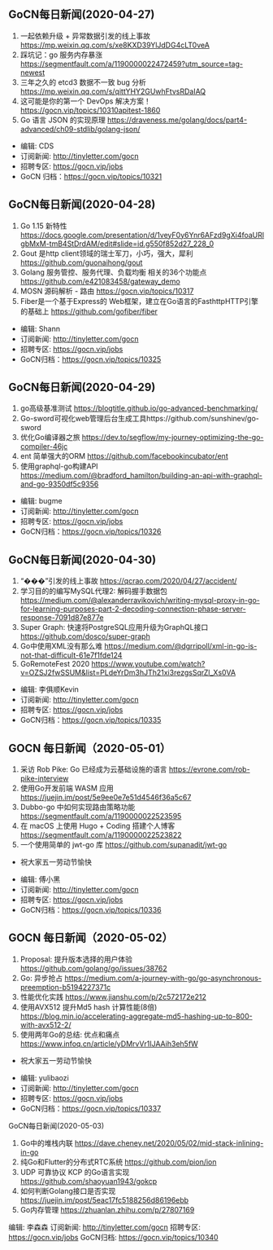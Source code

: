 ## GoCN每日新闻(2020-04-27)

1. 一起依赖升级 + 异常数据引发的线上事故 https://mp.weixin.qq.com/s/xe8KXD39YlJdDG4cLT0veA
2. 踩坑记：go 服务内存暴涨 https://segmentfault.com/a/1190000022472459?utm_source=tag-newest
3. 三年之久的 etcd3 数据不一致 bug 分析 https://mp.weixin.qq.com/s/qittYHY2GUwhFtvsRDaIAQ
4. 这可能是你的第一个 DevOps 解决方案！ https://gocn.vip/topics/10310apitest-1860
5. Go 语言 JSON 的实现原理 https://draveness.me/golang/docs/part4-advanced/ch09-stdlib/golang-json/

- 编辑: CDS
- 订阅新闻: http://tinyletter.com/gocn
- 招聘专区: https://gocn.vip/jobs
- GoCN 归档：https://gocn.vip/topics/10321

## GoCN每日新闻(2020-04-28)

1. Go 1.15 新特性  https://docs.google.com/presentation/d/1veyF0y6Ynr6AFzd9gXi4foaURlgbMxM-tmB4StDrdAM/edit#slide=id.g550f852d27_228_0
2. Gout 是http client领域的瑞士军刀，小巧，强大，犀利  https://github.com/guonaihong/gout
3. Golang 服务管控、服务代理、负载均衡 相关的36个功能点  https://github.com/e421083458/gateway_demo
4. MOSN 源码解析 - 路由  https://gocn.vip/topics/10317
5. Fiber是一个基于Express的 Web框架，建立在Go语言的FasthttpHTTP引擎的基础上 https://github.com/gofiber/fiber

- 编辑: Shann
- 订阅新闻: http://tinyletter.com/gocn
- 招聘专区: https://gocn.vip/jobs
- GoCN归档：https://gocn.vip/topics/10325

## GoCN每日新闻(2020-04-29)

1. go高级基准测试 https://blogtitle.github.io/go-advanced-benchmarking/
2. Go-sword可视化web管理后台生成工具https://github.com/sunshinev/go-sword
3. 优化Go编译器之旅 https://dev.to/segflow/my-journey-optimizing-the-go-compiler-46jc
4. ent 简单强大的ORM https://github.com/facebookincubator/ent
5. 使用graphql-go构建API https://medium.com/@bradford_hamilton/building-an-api-with-graphql-and-go-9350df5c9356

- 编辑: bugme
- 订阅新闻: http://tinyletter.com/gocn
- 招聘专区: https://gocn.vip/jobs
- GoCN归档：https://gocn.vip/topics/10326

## GoCN每日新闻(2020-04-30)

1. “���”引发的线上事故 https://qcrao.com/2020/04/27/accident/
2. 学习目的的编写MySQL代理2: 解码握手数据包 https://medium.com/@alexanderravikovich/writing-mysql-proxy-in-go-for-learning-purposes-part-2-decoding-connection-phase-server-response-7091d87e877e
3. Super Graph: 快速将PostgreSQL应用升级为GraphQL接口 https://github.com/dosco/super-graph
4. Go中使用XML没有那么难 https://medium.com/@dgrripoll/xml-in-go-is-not-that-difficult-61e7f1fde124
5. GoRemoteFest 2020 https://www.youtube.com/watch?v=OZSJ2fwSSUM&list=PLdeYrDm3hJTh21xi3rezgsSqrZl_Xs0VA

* 编辑: 李俱顺Kevin
* 订阅新闻: http://tinyletter.com/gocn
* 招聘专区: https://gocn.vip/jobs
* GoCN归档：https://gocn.vip/topics/10335

## GOCN 每日新闻（2020-05-01）

1. 采访 Rob Pike: Go 已经成为云基础设施的语言 https://evrone.com/rob-pike-interview
2. 使用Go开发前端 WASM 应用 https://juejin.im/post/5e9ee0e7e51d4546f36a5c67
3. Dubbo-go 中如何实现路由策略功能 https://segmentfault.com/a/1190000022523595
4. 在 macOS 上使用 Hugo + Coding 搭建个人博客 https://segmentfault.com/a/1190000022523822
5. 一个使用简单的 jwt-go 库 https://github.com/supanadit/jwt-go

* 祝大家五一劳动节愉快

- 编辑: 傅小黑
- 订阅新闻: http://tinyletter.com/gocn
- 招聘专区: https://gocn.vip/jobs
- GoCN归档：https://gocn.vip/topics/10336

## GOCN 每日新闻（2020-05-02）

1. Proposal: 提升版本选择的用户体验 https://github.com/golang/go/issues/38762
2. Go: 异步抢占 https://medium.com/a-journey-with-go/go-asynchronous-preemption-b5194227371c
3.  性能优化实践 https://www.jianshu.com/p/2c572172e212
3. 使用AVX512 提升Md5 hash 计算性能(8倍) https://blog.min.io/accelerating-aggregate-md5-hashing-up-to-800-with-avx512-2/
5. 使用两年Go的总结: 优点和痛点 https://www.infoq.cn/article/yDMrvVr1IJAAih3eh5fW


* 祝大家五一劳动节愉快

- 编辑: yulibaozi
- 订阅新闻: http://tinyletter.com/gocn
- 招聘专区: https://gocn.vip/jobs
- GoCN归档：https://gocn.vip/topics/10337

GoCN每日新闻(2020-05-03)

1. Go中的堆栈内联 https://dave.cheney.net/2020/05/02/mid-stack-inlining-in-go
2. 纯Go和Flutter的分布式RTC系统 https://github.com/pion/ion
3. UDP 可靠协议 KCP 的Go语言实现 https://github.com/shaoyuan1943/gokcp
4. 如何判断Golang接口是否实现 https://juejin.im/post/5eac17fc5188256d86196ebb
5. Go内存管理 https://zhuanlan.zhihu.com/p/27807169

编辑: 李森森
订阅新闻: http://tinyletter.com/gocn
招聘专区: https://gocn.vip/jobs
GoCN归档: https://gocn.vip/topics/10340

